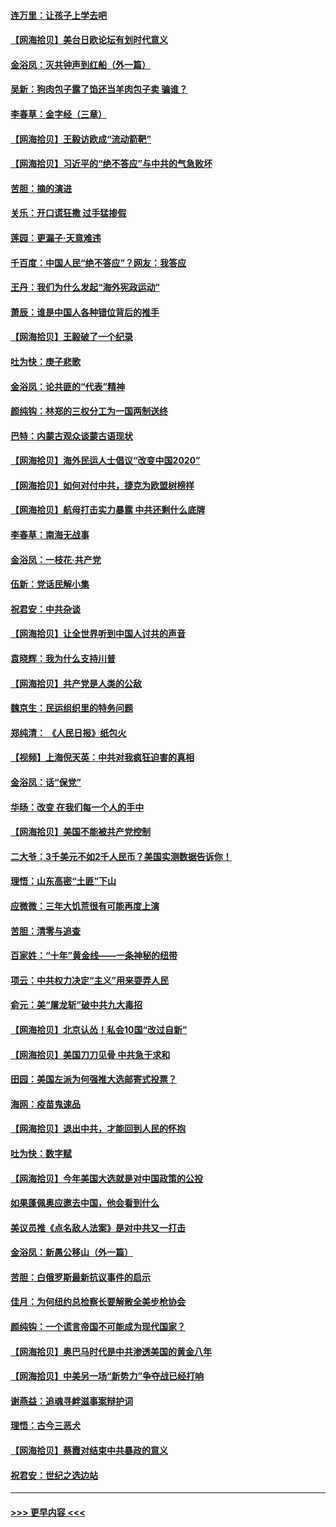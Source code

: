#### [连万里：让孩子上学去吧](../pages/nsc993/n12385309.md?t=09080251) 
#### [【网海拾贝】美台日欧论坛有划时代意义](../pages/nsc993/n12385232.md?t=09080251) 
#### [金浴凤：灭共钟声到红船（外一篇）](../pages/nsc993/n12385154.md?t=09080251) 
#### [吴新：狗肉包子露了馅还当羊肉包子卖 骗谁？](../pages/nsc993/n12385133.md?t=09080251) 
#### [李春草：金字经（三章）](../pages/nsc993/n12383691.md?t=09080251) 
#### [【网海拾贝】王毅访欧成“流动箭靶”](../pages/nsc993/n12383338.md?t=09080251) 
#### [【网海拾贝】习近平的“绝不答应”与中共的气急败坏](../pages/nsc993/n12382819.md?t=09080251) 
#### [苦胆：摘的演进](../pages/nsc993/n12382619.md?t=09080251) 
#### [关乐：开口谎狂撒 过手猛掺假](../pages/nsc993/n12382604.md?t=09080251) 
#### [莲园：更漏子‧天意难违](../pages/nsc993/n12382598.md?t=09080251) 
#### [千百度：中国人民“绝不答应”？网友：我答应](../pages/nsc993/n12382024.md?t=09080251) 
#### [王丹：我们为什么发起“海外宪政运动”](../pages/nsc993/n12380286.md?t=09080251) 
#### [萧辰：谁是中国人各种错位背后的推手](../pages/nsc993/n12379800.md?t=09080251) 
#### [【网海拾贝】王毅破了一个纪录](../pages/nsc993/n12379251.md?t=09080251) 
#### [吐为快：庚子悲歌](../pages/nsc993/n12378821.md?t=09080251) 
#### [金浴凤：论共匪的“代表”精神](../pages/nsc993/n12377546.md?t=09080251) 
#### [颜纯钩：林郑的三权分工为一国两制送终](../pages/nsc993/n12377306.md?t=09080251) 
#### [巴特：内蒙古观众谈蒙古语现状](../pages/nsc993/n12376923.md?t=09080251) 
#### [【网海拾贝】海外民运人士倡议“改变中国2020”](../pages/nsc993/n12376682.md?t=09080251) 
#### [【网海拾贝】如何对付中共，捷克为欧盟树榜样](../pages/nsc993/n12374209.md?t=09080251) 
#### [【网海拾贝】航母打击实力暴露 中共还剩什么底牌](../pages/nsc993/n12371825.md?t=09080251) 
#### [李春草：南海无战事](../pages/nsc993/n12371159.md?t=09080251) 
#### [金浴凤：一枝花·共产党](../pages/nsc993/n12368757.md?t=09080251) 
#### [伍新：党话民解小集](../pages/nsc993/n12366907.md?t=09080251) 
#### [祝君安：中共杂谈](../pages/nsc993/n12366076.md?t=09080251) 
#### [【网海拾贝】让全世界听到中国人讨共的声音](../pages/nsc993/n12365569.md?t=09080251) 
#### [袁晓辉：我为什么支持川普](../pages/nsc993/n12362670.md?t=09080251) 
#### [【网海拾贝】共产党是人类的公敌](../pages/nsc993/n12363182.md?t=09080251) 
#### [魏京生：民运组织里的特务问题](../pages/nsc993/n12363010.md?t=09080251) 
#### [郑纯清： 《人民日报》纸包火](../pages/nsc993/n12362706.md?t=09080251) 
#### [【视频】上海倪天英：中共对我疯狂迫害的真相](../pages/nsc993/n12356341.md?t=09080251) 
#### [金浴凤：话“保党”](../pages/nsc993/n12361867.md?t=09080251) 
#### [华旸：改变 在我们每一个人的手中](../pages/nsc993/n12361774.md?t=09080251) 
#### [【网海拾贝】美国不能被共产党控制](../pages/nsc993/n12360271.md?t=09080251) 
#### [二大爷：3千美元不如2千人民币？美国实测数据告诉你！](../pages/nsc993/n12358563.md?t=09080251) 
#### [理悟：山东高密“土匪”下山](../pages/nsc993/n12358535.md?t=09080251) 
#### [应微微：三年大饥荒很有可能再度上演](../pages/nsc993/n12358523.md?t=09080251) 
#### [苦胆：清零与追查](../pages/nsc993/n12358501.md?t=09080251) 
#### [百家姓：“十年”黄金线——一条神秘的纽带](../pages/nsc993/n12358319.md?t=09080251) 
#### [项云：中共权力决定“主义”用来耍弄人民](../pages/nsc993/n12358172.md?t=09080251) 
#### [俞元：美“屠龙斩”破中共九大毒招](../pages/nsc993/n12357822.md?t=09080251) 
#### [【网海拾贝】北京认怂！私会10国“改过自新”](../pages/nsc993/n12357784.md?t=09080251) 
#### [【网海拾贝】美国刀刀见骨 中共急于求和](../pages/nsc993/n12355511.md?t=09080251) 
#### [田园：美国左派为何强推大选邮寄式投票？](../pages/nsc993/n12352963.md?t=09080251) 
#### [海网：疫苗鬼速品](../pages/nsc993/n12354438.md?t=09080251) 
#### [【网海拾贝】退出中共，才能回到人民的怀抱](../pages/nsc993/n12352634.md?t=09080251) 
#### [吐为快：数字赋](../pages/nsc993/n12352317.md?t=09080251) 
#### [【网海拾贝】今年美国大选就是对中国政策的公投](../pages/nsc993/n12350973.md?t=09080251) 
#### [如果蓬佩奥应邀去中国，他会看到什么](../pages/nsc993/n12350945.md?t=09080251) 
#### [美议员推《点名敌人法案》是对中共又一打击](../pages/nsc993/n12350765.md?t=09080251) 
#### [金浴凤：新愚公移山（外一篇）](../pages/nsc993/n12350253.md?t=09080251) 
#### [苦胆：白俄罗斯最新抗议事件的启示](../pages/nsc993/n12349989.md?t=09080251) 
#### [佳月：为何纽约总检察长要解散全美步枪协会](../pages/nsc993/n12349939.md?t=09080251) 
#### [颜纯钩：一个谎言帝国不可能成为现代国家？](../pages/nsc993/n12349898.md?t=09080251) 
#### [【网海拾贝】奥巴马时代是中共渗透美国的黄金八年](../pages/nsc993/n12349284.md?t=09080251) 
#### [【网海拾贝】中美另一场“新势力”争夺战已经打响](../pages/nsc993/n12346998.md?t=09080251) 
#### [谢燕益：追魂寻衅滋事案辩护词](../pages/nsc993/n12346892.md?t=09080251) 
#### [理悟：古今三恶犬](../pages/nsc993/n12345190.md?t=09080251) 
#### [【网海拾贝】蔡霞对结束中共暴政的意义](../pages/nsc993/n12344263.md?t=09080251) 
#### [祝君安：世纪之选边站](../pages/nsc993/n12342382.md?t=09080251) 

----
#### [ >>> 更早内容 <<< ](../indexes/nsc993-earlier.md)
